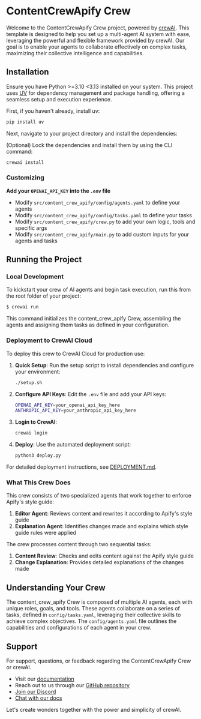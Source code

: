 # ContentCrewApify Crew

Welcome to the ContentCrewApify Crew project, powered by [crewAI](https://crewai.com). This template is designed to help you set up a multi-agent AI system with ease, leveraging the powerful and flexible framework provided by crewAI. Our goal is to enable your agents to collaborate effectively on complex tasks, maximizing their collective intelligence and capabilities.

## Installation

Ensure you have Python >=3.10 <3.13 installed on your system. This project uses [UV](https://docs.astral.sh/uv/) for dependency management and package handling, offering a seamless setup and execution experience.

First, if you haven't already, install uv:

```bash
pip install uv
```

Next, navigate to your project directory and install the dependencies:

(Optional) Lock the dependencies and install them by using the CLI command:
```bash
crewai install
```
### Customizing

**Add your `OPENAI_API_KEY` into the `.env` file**

- Modify `src/content_crew_apify/config/agents.yaml` to define your agents
- Modify `src/content_crew_apify/config/tasks.yaml` to define your tasks
- Modify `src/content_crew_apify/crew.py` to add your own logic, tools and specific args
- Modify `src/content_crew_apify/main.py` to add custom inputs for your agents and tasks

## Running the Project

### Local Development

To kickstart your crew of AI agents and begin task execution, run this from the root folder of your project:

```bash
$ crewai run
```

This command initializes the content_crew_apify Crew, assembling the agents and assigning them tasks as defined in your configuration.

### Deployment to CrewAI Cloud

To deploy this crew to CrewAI Cloud for production use:

1. **Quick Setup**: Run the setup script to install dependencies and configure your environment:
   ```bash
   ./setup.sh
   ```

2. **Configure API Keys**: Edit the `.env` file and add your API keys:
   ```bash
   OPENAI_API_KEY=your_openai_api_key_here
   ANTHROPIC_API_KEY=your_anthropic_api_key_here
   ```

3. **Login to CrewAI**:
   ```bash
   crewai login
   ```

4. **Deploy**: Use the automated deployment script:
   ```bash
   python3 deploy.py
   ```

For detailed deployment instructions, see [DEPLOYMENT.md](DEPLOYMENT.md).

### What This Crew Does

This crew consists of two specialized agents that work together to enforce Apify's style guide:

1. **Editor Agent**: Reviews content and rewrites it according to Apify's style guide
2. **Explanation Agent**: Identifies changes made and explains which style guide rules were applied

The crew processes content through two sequential tasks:
1. **Content Review**: Checks and edits content against the Apify style guide
2. **Change Explanation**: Provides detailed explanations of the changes made

## Understanding Your Crew

The content_crew_apify Crew is composed of multiple AI agents, each with unique roles, goals, and tools. These agents collaborate on a series of tasks, defined in `config/tasks.yaml`, leveraging their collective skills to achieve complex objectives. The `config/agents.yaml` file outlines the capabilities and configurations of each agent in your crew.

## Support

For support, questions, or feedback regarding the ContentCrewApify Crew or crewAI.
- Visit our [documentation](https://docs.crewai.com)
- Reach out to us through our [GitHub repository](https://github.com/joaomdmoura/crewai)
- [Join our Discord](https://discord.com/invite/X4JWnZnxPb)
- [Chat with our docs](https://chatg.pt/DWjSBZn)

Let's create wonders together with the power and simplicity of crewAI.
